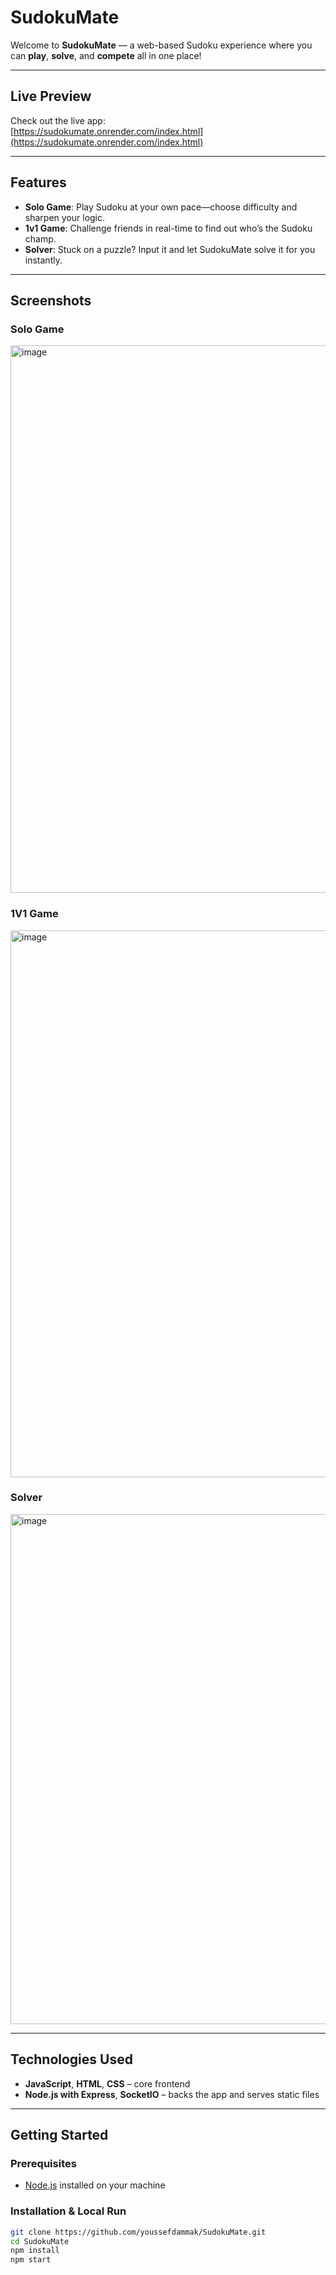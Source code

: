 # SudokuMate

Welcome to **SudokuMate** — a web-based Sudoku experience where you can **play**, **solve**, and **compete** all in one place!

---

##  Live Preview

Check out the live app:  
[https://sudokumate.onrender.com/index.html](https://sudokumate.onrender.com/index.html)

---

## Features

- **Solo Game**: Play Sudoku at your own pace—choose difficulty and sharpen your logic.
- **1v1 Game**: Challenge friends in real-time to find out who’s the Sudoku champ.
- **Solver**: Stuck on a puzzle? Input it and let SudokuMate solve it for you instantly.

---

## Screenshots

### Solo Game
<img width="1920" height="876" alt="image" src="https://github.com/user-attachments/assets/e88813a1-e3af-47f4-8d4d-1d012988b2c7" />

### 1V1 Game
<img width="1920" height="875" alt="image" src="https://github.com/user-attachments/assets/bc078caf-e660-4f62-8507-86d68fba6de2" />

### Solver
<img width="1920" height="816" alt="image" src="https://github.com/user-attachments/assets/9259ee5b-b7db-4ef5-87d3-ad3d0a649d1c" />



---

## Technologies Used

- **JavaScript**, **HTML**, **CSS** – core frontend
- **Node.js with Express**, **SocketIO** – backs the app and serves static files

---

## Getting Started

### Prerequisites

- [Node.js](https://nodejs.org/) installed on your machine

### Installation & Local Run

```bash
git clone https://github.com/youssefdammak/SudokuMate.git
cd SudokuMate
npm install
npm start
